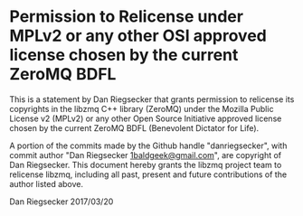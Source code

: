 # Permission to Relicense under MPLv2 or any other OSI approved license chosen by the current ZeroMQ BDFL

This is a statement by Dan Riegsecker
that grants permission to relicense its copyrights in the libzmq C++
library (ZeroMQ) under the Mozilla Public License v2 (MPLv2) or any other 
Open Source Initiative approved license chosen by the current ZeroMQ 
BDFL (Benevolent Dictator for Life).

A portion of the commits made by the Github handle "danriegsecker", with
commit author "Dan Riegsecker 1baldgeek@gmail.com", are copyright of
Dan Riegsecker. This document hereby grants the libzmq project team to
relicense libzmq, including all past, present and future contributions of
the author listed above.

Dan Riegsecker
2017/03/20
